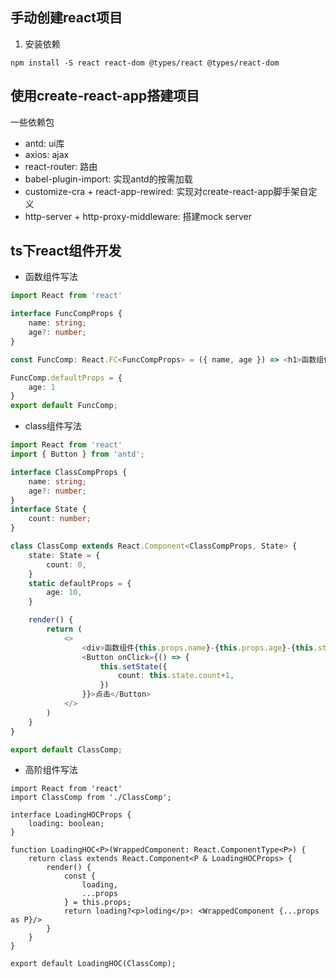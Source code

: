 ## 手动创建react项目

1. 安装依赖

```
npm install -S react react-dom @types/react @types/react-dom
```
## 使用create-react-app搭建项目

一些依赖包

- antd: ui库
- axios: ajax
- react-router: 路由
- babel-plugin-import: 实现antd的按需加载
- customize-cra + react-app-rewired: 实现对create-react-app脚手架自定义
- http-server + http-proxy-middleware: 搭建mock server


## ts下react组件开发

- 函数组件写法

```ts
import React from 'react'

interface FuncCompProps {
    name: string;
    age?: number;
}

const FuncComp: React.FC<FuncCompProps> = ({ name, age }) => <h1>函数组件{name}-{age}</h1>

FuncComp.defaultProps = {
    age: 1
}
export default FuncComp;
```

- class组件写法

```ts
import React from 'react'
import { Button } from 'antd';

interface ClassCompProps {
    name: string;
    age?: number;
}
interface State {
    count: number;
}

class ClassComp extends React.Component<ClassCompProps, State> {
    state: State = {
        count: 0,
    }
    static defaultProps = {
        age: 10,
    }

    render() {
        return (
            <>
                <div>函数组件{this.props.name}-{this.props.age}-{this.state.count}</div>
                <Button onClick={() => {
                    this.setState({
                        count: this.state.count+1,
                    })
                }}>点击</Button>
            </>
        )
    }
}

export default ClassComp;
```

- 高阶组件写法


```tsx
import React from 'react'
import ClassComp from './ClassComp';

interface LoadingHOCProps {
    loading: boolean;
}

function LoadingHOC<P>(WrappedComponent: React.ComponentType<P>) {
    return class extends React.Component<P & LoadingHOCProps> {
        render() {
            const {
                loading,
                ...props
            } = this.props;
            return loading?<p>loding</p>: <WrappedComponent {...props as P}/>
        }
    }
}

export default LoadingHOC(ClassComp);
```